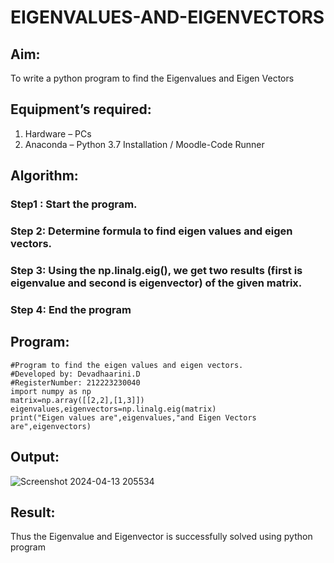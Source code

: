 # EIGENVALUES-AND-EIGENVECTORS
## Aim:
To write a python program to find the Eigenvalues and Eigen Vectors
## Equipment’s required:
1. 	Hardware – PCs
2. 	Anaconda – Python 3.7 Installation / Moodle-Code Runner
## Algorithm:
### Step1 : Start the program.
### Step 2: Determine formula to find eigen values and eigen vectors.
### Step 3: Using the np.linalg.eig(),  we get two results (first is eigenvalue and second is eigenvector) of the given matrix.
### Step 4: End the program

## Program:
```
#Program to find the eigen values and eigen vectors.
#Developed by: Devadhaarini.D 
#RegisterNumber: 212223230040
import numpy as np
matrix=np.array([[2,2],[1,3]])
eigenvalues,eigenvectors=np.linalg.eig(matrix)
print("Eigen values are",eigenvalues,"and Eigen Vectors are",eigenvectors)
```
## Output:
![Screenshot 2024-04-13 205534](https://github.com/Devadhaarini/EIGENVALUES-AND-EIGENVECTORS/assets/145796552/b692b1bd-d383-4148-a694-e2fc29338221)

## Result:
Thus the Eigenvalue and Eigenvector is successfully solved using python program
